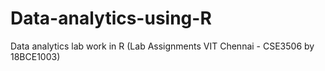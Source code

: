 # Data-analytics-using-R
Data analytics lab work in R (Lab Assignments VIT Chennai - CSE3506 by 18BCE1003)
